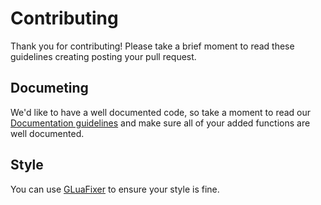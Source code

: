 # Contributing
Thank you for contributing! Please take a brief moment to read these guidelines creating posting your pull request.


## Documeting
We'd like to have a well documented code, so take a moment to read our [Documentation guidelines](DOCUMENTING.md)
and make sure all of your added functions are well documented.


## Style
You can use [GLuaFixer](https://github.com/FPtje/GLuaFixer) to ensure your style is fine.
